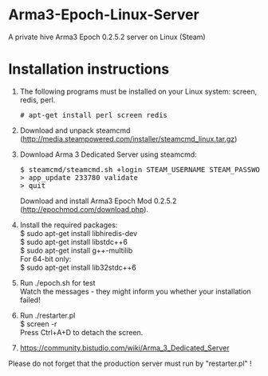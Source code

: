 # Arma3-Epoch-Linux-Server
A private hive Arma3 Epoch 0.2.5.2 server on Linux (Steam)

# Installation instructions

1. The following programs must be installed on your Linux system: screen, redis, perl.
   <pre># apt-get install perl screen redis</pre>

2. Download and unpack steamcmd (http://media.steampowered.com/installer/steamcmd_linux.tar.gz)

3. Download Arma 3 Dedicated Server using steamcmd:
   <pre>
   $ steamcmd/steamcmd.sh +login STEAM_USERNAME STEAM_PASSWORD +force_install_dir /home/user/epoch
   > app_update 233780 validate
   > quit
   </pre>
   Download and install Arma3 Epoch Mod 0.2.5.2 (http://epochmod.com/download.php).

4. Install the required packages:<br>
   $ sudo apt-get install libhiredis-dev<br>
   $ sudo apt-get install libstdc++6<br>
   $ sudo apt-get install g++-multilib<br>
   For 64-bit only:<br>
   $ sudo apt-get install lib32stdc++6

5. Run ./epoch.sh for test<br>
   Watch the messages - they might inform you whether your installation failed!

6. Run ./restarter.pl<br>
   $ screen -r<br>
   Press Ctrl+A+D to detach the screen.

7. https://community.bistudio.com/wiki/Arma_3_Dedicated_Server

Please do not forget that the production server must run by "restarter.pl" !
